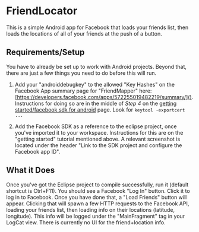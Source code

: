 FriendLocator
=============

This is a simple Android app for Facebook that loads your friends list, then loads the locations of all of your friends at the push of a button.

## Requirements/Setup
You have to already be set up to work with Android projects. Beyond that, there are just a few things you need to do before this will run.

  1. Add your "androiddebugkey" to the allowed "Key Hashes" on the Facebook App summary page for "FriendMapper" here: [https://developers.facebook.com/apps/572255019482219/summary/](). Instructions for doing so are in the middle of *Step 4* on the [getting started/facebook sdk for android](https://developers.facebook.com/docs/android/getting-started/facebook-sdk-for-android/) page. Look for `keytool -exportcert ...`

  2. Add the Facebook SDK as a reference to the eclipse project, once you've imported it to your workspace. Instructions for this are on the "getting started" tutorial mentioned above. A relevant screenshot is located under the header "Link to the SDK project and configure the Facebook app ID".

## What it Does

Once you've got the Eclipse project to compile successfully, run it (default shortcut is Ctrl+F11). You should see a Facebook "Log In" button. Click it to log in to Facebook. Once you have done that, a "Load Friends" button will appear. Clicking that will spawn a few HTTP requests to the Facebook API, loading your friends list, then loading info on their locations (latitude, longitude). This info will be logged under the "MainFragment" tag in your LogCat view. There is currently no UI for the friend+location info.